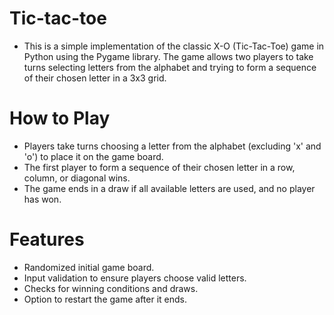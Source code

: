 # Tic-tac-toe

- This is a simple implementation of the classic X-O (Tic-Tac-Toe) game in Python using the Pygame library. The game allows two players to take turns selecting letters from the alphabet and trying to form a sequence of their chosen letter in a 3x3 grid.

# How to Play
- Players take turns choosing a letter from the alphabet (excluding 'x' and 'o') to place it on the game board.
- The first player to form a sequence of their chosen letter in a row, column, or diagonal wins.
- The game ends in a draw if all available letters are used, and no player has won.

# Features
- Randomized initial game board.
- Input validation to ensure players choose valid letters.
- Checks for winning conditions and draws.
- Option to restart the game after it ends.







